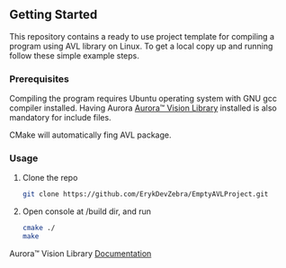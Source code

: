 <!-- GETTING STARTED -->
## Getting Started
This repository contains a ready to use project template for compiling a program using AVL library on Linux.
To get a local copy up and running follow these simple example steps.

### Prerequisites
Compiling the program requires Ubuntu operating system with GNU gcc compiler installed. 
Having Aurora [Aurora™ Vision Library](https://www.adaptive-vision.com/en/user_area/download/) installed is also mandatory for include files.

CMake will automatically fing AVL package.

### Usage
1. Clone the repo
   ```sh
   git clone https://github.com/ErykDevZebra/EmptyAVLProject.git
   ```
2. Open console at /build dir, and run
   ```sh
   cmake ./
   make
   ```

Aurora™ Vision Library [Documentation](https://docs.adaptive-vision.com/current/avl/)

